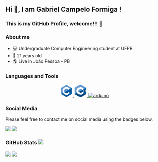 ## Hi 👋, I am Gabriel Campelo Formiga ! 
### This is my GitHub Profile, welcome!!! 👋


### About me
- ‍💻 Undergraduate Computer Engineering student at UFPB
- 🍰 21 years old
- 🌎 Live in João Pessoa - PB


### Languages and Tools

<p align="center"> <a href="https://www.cprogramming.com/" target="_blank" rel="noreferrer"> <img src="https://raw.githubusercontent.com/devicons/devicon/master/icons/c/c-original.svg" alt="c" width="40" height="40"/> </a>
<a href="https://www.w3schools.com/cpp/" target="_blank" rel="noreferrer"> <img src="https://raw.githubusercontent.com/devicons/devicon/master/icons/cplusplus/cplusplus-original.svg" alt="cplusplus" width="40" height="40"/> </a>
<a href="https://www.arduino.cc/" target="_blank" rel="noreferrer"> <img src="https://cdn.worldvectorlogo.com/logos/arduino-1.svg" alt="arduino" width="40" height="40"/> </a>

### Social Media

Please feel free to contact me on social media using the badges below.

<div>
<a href = "gabriel.campfor@gmail.com"><img src="https://img.shields.io/badge/Gmail-D14836?style=for-the-badge&logo=gmail&logoColor=white" target="_blank"></a>
<a href="https://www.linkedin.com/in/gabrielcformiga/" target="_blank"><img src="https://img.shields.io/badge/-LinkedIn-%230077B5?style=for-the-badge&logo=linkedin&logoColor=white" target="_blank"></a>   
</div>

### GitHub Stats <img src = "https://i.pinimg.com/originals/65/c4/f4/65c4f452571be1261e9c623f7da488ac.gif" width = 35px> 
<div >
   <img align="center" height="180em" src="https://github-readme-stats-fork-GabrielCFormiga.vercel.app/api/top-langs/?username=GabrielCFormiga&layout=compact&langs_count=7&theme=dracula"/>
   <img align="center" height="180em" src="https://github-readme-stats-fork-GabrielCFormiga.app/api?username=GabrielCFormiga&show_icons=true&theme=dracula&include_all_commits=true"/>
</div>
